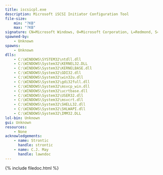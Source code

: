 ```yaml
---
title: iscsicpl.exe
description: Microsoft iSCSI Initiator Configuration Tool
file-size:
    min: "?KB"
    max: "?KB"
signature: CN=Microsoft Windows, O=Microsoft Corporation, L=Redmond, S=Washington, C=US
spawned-by:
    - Unknown
spawns:
    - Unknown
dlls:
    - C:\WINDOWS\SYSTEM32\ntdll.dll
    - C:\WINDOWS\System32\KERNEL32.DLL
    - C:\WINDOWS\System32\KERNELBASE.dll
    - C:\WINDOWS\System32\GDI32.dll
    - C:\WINDOWS\System32\win32u.dll
    - C:\WINDOWS\System32\gdi32full.dll
    - C:\WINDOWS\System32\msvcp_win.dll
    - C:\WINDOWS\System32\ucrtbase.dll
    - C:\WINDOWS\System32\USER32.dll
    - C:\WINDOWS\System32\msvcrt.dll
    - C:\WINDOWS\System32\SHELL32.dll
    - C:\WINDOWS\System32\SHLWAPI.dll
    - C:\WINDOWS\System32\IMM32.DLL
lol-bin: Unknown
gui: Unknown
resources:
    - None
acknowledgements:
    - name: Strontic
      handle: strontic
    - name: C.J. May
      handle: lawndoc
---
```


{% include filedoc.html %}
